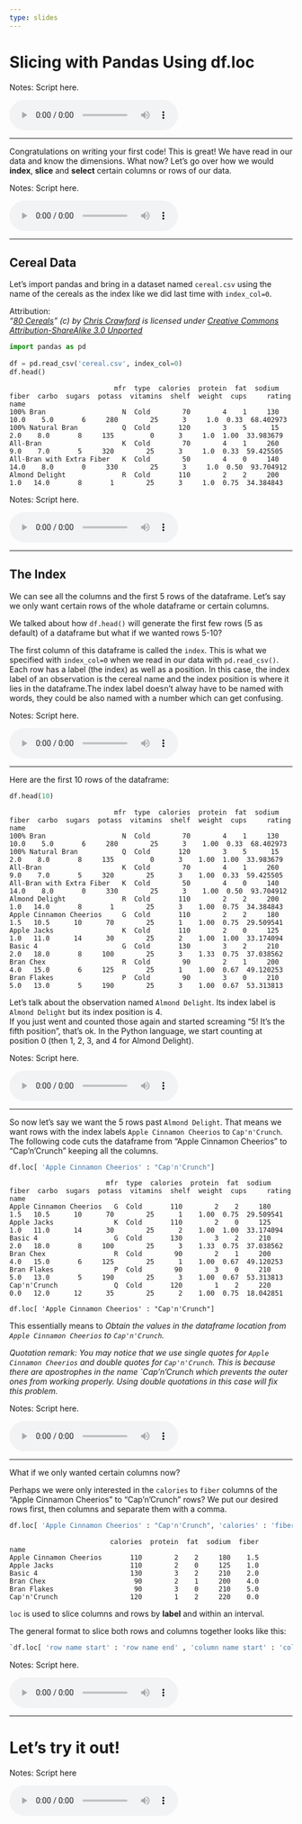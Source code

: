```yaml
---
type: slides
---
```


# Slicing with Pandas Using df.loc

Notes: Script here.

<html>

<audio controls >

<source src="placeholder_audio.mp3" />

</audio>

</html>

---

Congratulations on writing your first code\! This is great\! We have
read in our data and know the dimensions. What now? Let’s go over how we
would **index**, **slice** and **select** certain columns or rows of our
data.

Notes: Script here.

<html>

<audio controls >

<source src="placeholder_audio.mp3" />

</audio>

</html>

---

## Cereal Data

Let’s import pandas and bring in a dataset named `cereal.csv` using the
name of the cereals as the index like we did last time with
`index_col=0`.

Attribution:  
*“[80 Cereals](https://www.kaggle.com/crawford/80-cereals/)” (c) by
[Chris Crawford](https://www.linkedin.com/in/crawforc3/) is licensed
under [Creative Commons Attribution-ShareAlike 3.0
Unported](http://creativecommons.org/licenses/by-sa/3.0/)*

``` python
import pandas as pd
  
df = pd.read_csv('cereal.csv', index_col=0)
df.head()
```

```out
                          mfr  type  calories  protein  fat  sodium  fiber  carbo  sugars  potass  vitamins  shelf  weight  cups     rating
name                                                                                                                                       
100% Bran                   N  Cold        70        4    1     130   10.0    5.0       6     280        25      3     1.0  0.33  68.402973
100% Natural Bran           Q  Cold       120        3    5      15    2.0    8.0       8     135         0      3     1.0  1.00  33.983679
All-Bran                    K  Cold        70        4    1     260    9.0    7.0       5     320        25      3     1.0  0.33  59.425505
All-Bran with Extra Fiber   K  Cold        50        4    0     140   14.0    8.0       0     330        25      3     1.0  0.50  93.704912
Almond Delight              R  Cold       110        2    2     200    1.0   14.0       8       1        25      3     1.0  0.75  34.384843
```

Notes: Script here.

<html>

<audio controls >

<source src="placeholder_audio.mp3" />

</audio>

</html>

---

## The Index

We can see all the columns and the first 5 rows of the dataframe. Let’s
say we only want certain rows of the whole dataframe or certain columns.

We talked about how `df.head()` will generate the first few rows (5 as
default) of a dataframe but what if we wanted rows 5-10?

The first column of this dataframe is called the `index`. This is what
we specified with `index_col=0` when we read in our data with
`pd.read_csv()`. Each row has a label (the index) as well as a position.
In this case, the index label of an observation is the cereal name and
the index position is where it lies in the dataframe.The index label
doesn’t alway have to be named with words, they could be also named with
a number which can get confusing.

Notes: Script here.

<html>

<audio controls >

<source src="placeholder_audio.mp3" />

</audio>

</html>

---

Here are the first 10 rows of the
    dataframe:

``` python
df.head(10)
```

```out
                          mfr  type  calories  protein  fat  sodium  fiber  carbo  sugars  potass  vitamins  shelf  weight  cups     rating
name                                                                                                                                       
100% Bran                   N  Cold        70        4    1     130   10.0    5.0       6     280        25      3    1.00  0.33  68.402973
100% Natural Bran           Q  Cold       120        3    5      15    2.0    8.0       8     135         0      3    1.00  1.00  33.983679
All-Bran                    K  Cold        70        4    1     260    9.0    7.0       5     320        25      3    1.00  0.33  59.425505
All-Bran with Extra Fiber   K  Cold        50        4    0     140   14.0    8.0       0     330        25      3    1.00  0.50  93.704912
Almond Delight              R  Cold       110        2    2     200    1.0   14.0       8       1        25      3    1.00  0.75  34.384843
Apple Cinnamon Cheerios     G  Cold       110        2    2     180    1.5   10.5      10      70        25      1    1.00  0.75  29.509541
Apple Jacks                 K  Cold       110        2    0     125    1.0   11.0      14      30        25      2    1.00  1.00  33.174094
Basic 4                     G  Cold       130        3    2     210    2.0   18.0       8     100        25      3    1.33  0.75  37.038562
Bran Chex                   R  Cold        90        2    1     200    4.0   15.0       6     125        25      1    1.00  0.67  49.120253
Bran Flakes                 P  Cold        90        3    0     210    5.0   13.0       5     190        25      3    1.00  0.67  53.313813
```

Let’s talk about the observation named `Almond Delight`. Its index label
is `Almond Delight` but its index position is 4.  
If you just went and counted those again and started screaming “5\! It’s
the fifth position”, that’s ok. In the Python language, we start
counting at position 0 (then 1, 2, 3, and 4 for Almond Delight).

Notes: Script here.

<html>

<audio controls >

<source src="placeholder_audio.mp3" />

</audio>

</html>

---

So now let’s say we want the 5 rows past `Almond Delight`. That means we
want rows with the index labels `Apple Cinnamon Cheerios` to
`Cap'n'Crunch`.  
The following code cuts the dataframe from “Apple Cinnamon Cheerios” to
“Cap’n’Crunch” keeping all the
    columns.

``` python
df.loc[ 'Apple Cinnamon Cheerios' : "Cap'n'Crunch"]
```

```out
                        mfr  type  calories  protein  fat  sodium  fiber  carbo  sugars  potass  vitamins  shelf  weight  cups     rating
name                                                                                                                                     
Apple Cinnamon Cheerios   G  Cold       110        2    2     180    1.5   10.5      10      70        25      1    1.00  0.75  29.509541
Apple Jacks               K  Cold       110        2    0     125    1.0   11.0      14      30        25      2    1.00  1.00  33.174094
Basic 4                   G  Cold       130        3    2     210    2.0   18.0       8     100        25      3    1.33  0.75  37.038562
Bran Chex                 R  Cold        90        2    1     200    4.0   15.0       6     125        25      1    1.00  0.67  49.120253
Bran Flakes               P  Cold        90        3    0     210    5.0   13.0       5     190        25      3    1.00  0.67  53.313813
Cap'n'Crunch              Q  Cold       120        1    2     220    0.0   12.0      12      35        25      2    1.00  0.75  18.042851
```

`df.loc[ 'Apple Cinnamon Cheerios' : "Cap'n'Crunch"]`

This essentially means to *Obtain the values in the dataframe location
from `Apple Cinnamon Cheerios` to `Cap'n'Crunch`.*

*Quotation remark: You may notice that we use single quotes for `Apple
Cinnamon Cheerios` and double quotes for `Cap'n'Crunch`. This is because
there are apostrophes in the name \`Cap’n’Crunch which prevents the
outer ones from working properly. Using double quotations in this case
will fix this problem.*

Notes: Script here.

<html>

<audio controls >

<source src="placeholder_audio.mp3"/>

</audio>

</html>

---

What if we only wanted certain columns now?

Perhaps we were only interested in the `calories` to `fiber` columns of
the “Apple Cinnamon Cheerios” to “Cap’n’Crunch” rows? We put our desired
rows first, then columns and separate them with a
comma.

``` python
df.loc[ 'Apple Cinnamon Cheerios' : "Cap'n'Crunch", 'calories' : 'fiber']
```

```out
                         calories  protein  fat  sodium  fiber
name                                                          
Apple Cinnamon Cheerios       110        2    2     180    1.5
Apple Jacks                   110        2    0     125    1.0
Basic 4                       130        3    2     210    2.0
Bran Chex                      90        2    1     200    4.0
Bran Flakes                    90        3    0     210    5.0
Cap'n'Crunch                  120        1    2     220    0.0
```

`loc` is used to slice columns and rows by **label** and within an
interval.

The general format to slice both rows and columns together looks like
this:

``` python
`df.loc[ 'row name start' : 'row name end' , 'column name start' : 'column name end']`
```

Notes: Script here.

<html>

<audio controls >

<source src="placeholder_audio.mp3" />

</audio>

</html>

---

# Let’s try it out\!

Notes: Script here

<html>

<audio controls >

<source src="placeholder_audio.mp3" />

</audio>

</html>
